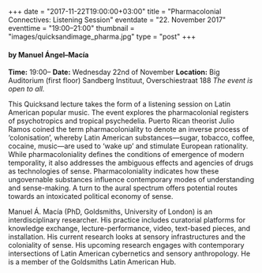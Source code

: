 +++
date = "2017-11-22T19:00:00+03:00"
title = "Pharmacolonial Connectives: Listening Session"
eventdate = "22. November 2017"
eventtime = "19:00–21:00"
thumbnail = "images/quicksandimage_pharma.jpg"
type = "post"
+++

#### by Manuel Ángel–Macía

**Time:** 19:00–
**Date:** Wednesday 22nd of November 
**Location:** Big Auditorium (first floor)
Sandberg Instituut, Overschiestraat 188
*The event is open to all.*

This Quicksand lecture takes the form of a listening session on Latin American popular music. The event explores the pharmacolonial registers of psychotropics and tropical psychedelia. Puerto Rican theorist Julio Ramos coined the term pharmacoloniality to denote an inverse process of ‘colonisation’, whereby Latin American substances—sugar, tobacco, coffee, cocaine, music—are used to ‘wake up’ and stimulate European rationality. While pharmacoloniality defines the conditions of emergence of modern temporality, it also addresses the ambiguous effects and agencies of drugs as technologies of sense. Pharmacoloniality indicates how these ungovernable substances influence contemporary modes of understanding and sense-making. A turn to the aural spectrum offers potential routes towards an intoxicated political economy of sense.

<!--more-->

Manuel Á. Macía (PhD, Goldsmiths, University of London) is an interdisciplinary researcher. His practice includes curatorial platforms for knowledge exchange, lecture-performance, video, text-based pieces, and installation. His current research looks at sensory infrastructures and the coloniality of sense. His upcoming research engages with contemporary intersections of Latin American cybernetics and sensory anthropology. He is a member of the Goldsmiths Latin American Hub.

